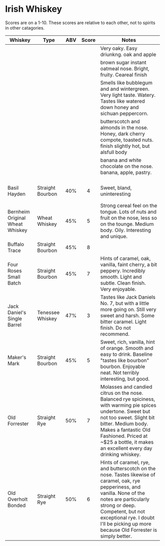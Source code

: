 # Irish Whiskey
Scores are on a 1-10. These scores are relative to each other, not to spirits in other catagories. 

| Whiskey                         | Type             | ABV | Score | Notes                                                                                                                                                                                                                                                                              |
|---------------------------------|------------------|:---:|:-----:|------------------------------------------------------------------------------------------------------------------------------------------------------------------------------------------------------------------------------------------------------------------------------------|
|                                 |                  |     |       | Very oaky. Easy driunkng. oak and apple                                                                                                                                                                                                                                            |
|                                 |                  |     |       | brown sugar instant oatmeal nose. Bright, fruity. Ceareal finish                                                                                                                                                                                                                   |
|                                 |                  |     |       | Smells like bubblegum and and wintergreen. Very light taste. Watery. Tastes like watered down honey and sichuan peppercorn.                                                                                                                                                        |
|                                 |                  |     |       | butterscotch and almonds in the nose. Honey, dark cherry compote,  toasted nuts. finish slightly hot, but alsfull body                                                                                                                                                             |
|                                 |                  |     |       | banana and white chocolate on the nose. banana, apple, pastry.                                                                                                                                                                                                                     |
|                                 |                  |     |       |                                                                                                                                                                                                                                                                                    |
|                                 |                  |     |       |                                                                                                                                                                                                                                                                                    |
|                                 |                  |     |       |                                                                                                                                                                                                                                                                                    |
|                                 |                  |     |       |                                                                                                                                                                                                                                                                                    |
| Basil Hayden                    | Straight Bourbon | 40% | 4     | Sweet, bland, uninteresting                                                                                                                                                                                                                                                        |
|                                 |                  |     |       |                                                                                                                                                                                                                                                                                    |
|                                 |                  |     |       |                                                                                                                                                                                                                                                                                    |
| Bernheim Original Wheat Whiskey | Wheat Whiskey    | 45% | 5     | Strong cereal feel on the tongue. Lots of nuts and fruit on the nose, less so on the tounge. Medium body. Oily. Interesting and unique.                                                                                                                                            |
| Buffalo Trace                   | Straight Bourbon | 45% | 8     |                                                                                                                                                                                                                                                                                    |
| Four Roses Small Batch          | Straight Bourbon | 45% | 7     | Hints of caramel, oak, vanilla, faint cherry, a bit peppery. Incredibly smooth. Light and subtle. Clean finish. Very enjoyable.                                                                                                                                                    |
| Jack Daniel's Single Barrel     | Tenessee Whiskey | 47% | 3     | Tastes like Jack Daniels No. 7, but with a little more going on. Still very sweet and harsh. Some bitter caramel. Light finish. Do not recommend.                                                                                                                                  |
| Maker's Mark                    | Straight Bourbon | 45% | 5     | Sweet, rich, vanilla, hint of orange. Smooth and easy to drink. Baseline "tastes like bourbon" bourbon. Enjoyable neat. Not terribly interesting, but good.                                                                                                                        |
| Old Forrester                   | Straight Rye     | 50% | 7     | Molasses and candied citrus on the nose. Balanced rye spiciness, with warming pie spices undertone. Sweet but not too sweet. Slight bit bitter. Medium body. Makes a fantastic Old Fashioned. Priced at ~$25 a bottle, it makes an excellent every day drinking whiskey.           |
| Old Overholt Bonded             | Straight Rye     | 50% | 6     | Hints of caramel, rye, and butterscotch on the nose. Tastes likewise of caramel, oak, rye pepperiness, and vanilla. None of the notes are particularly strong or deep. Competent, but not exceptional rye. I doubt I'll be picking up more because Old Forrester is simply better. |
